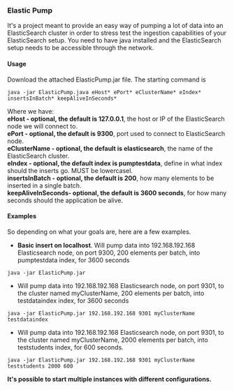 ### Elastic Pump
It's a project meant to provide an easy way of pumping a lot of data into an ElasticSearch cluster in order to stress test the ingestion capabilities of your ElasticSearch setup.
You need to have java installed and the ElasticSearch setup needs to be accessible through the network.

#### Usage
Download the attached ElasticPump.jar file. The starting command is
```
java -jar ElasticPump.java eHost* ePort* eClusterName* eIndex* insertsInBatch* keepAliveInSeconds*
```
Where we have:  
**eHost - optional, the default is 127.0.0.1**, the host or IP of the ElasticSearch node we will connect to.  
**ePort - optional, the default is 9300**, port used to connect to ElasticSearch node.  
**eClusterName - optional, the default is elasticsearch**, the name of the ElasticSearch cluster.  
**eIndex - optional, the default index is pumptestdata**, define in what index should the inserts go. MUST be lowercasel.  
**insertsInBatch - optional, the default is 200**, how many elements to be inserted in a single batch.  
**keepAliveInSeconds- optional, the default is 3600 seconds**, for how many seconds should the application be alive.  

#### Examples
So depending on what your goals are, here are a few examples.  
- **Basic insert on localhost**. Will pump data into 192.168.192.168 Elasticsearch node, on port 9300, 200 elements per batch, into pumptestdata index, for 3600 seconds
```
java -jar ElasticPump.jar
```  
- Will pump data into 192.168.192.168 Elasticsearch node, on port 9301, to the cluster named myClusterName, 200 elements per batch, into testdataindex index, for 3600 seconds
```
java -jar ElasticPump.jar 192.168.192.168 9301 myClusterName testdataindex
```  
- Will pump data into 192.168.192.168 Elasticsearch node, on port 9301, to the cluster named myClusterName, 2000 elements per batch, into teststudents index, for 600 seconds.
```
java -jar ElasticPump.jar 192.168.192.168 9301 myClusterName teststudents 2000 600
```
  
**It's possible to start multiple instances with different configurations.**